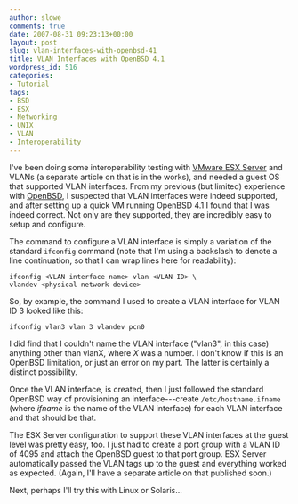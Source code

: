 ```yaml
---
author: slowe
comments: true
date: 2007-08-31 09:23:13+00:00
layout: post
slug: vlan-interfaces-with-openbsd-41
title: VLAN Interfaces with OpenBSD 4.1
wordpress_id: 516
categories:
- Tutorial
tags:
- BSD
- ESX
- Networking
- UNIX
- VLAN
- Interoperability
---
```


I've been doing some interoperability testing with [VMware ESX Server](http://www.vmware.com/products/vi/esx/) and VLANs (a separate article on that is in the works), and needed a guest OS that supported VLAN interfaces. From my previous (but limited) experience with [OpenBSD](http://www.openbsd.org/), I suspected that VLAN interfaces were indeed supported, and after setting up a quick VM running OpenBSD 4.1 I found that I was indeed correct. Not only are they supported, they are incredibly easy to setup and configure.

The command to configure a VLAN interface is simply a variation of the standard `ifconfig` command (note that I'm using a backslash to denote a line continuation, so that I can wrap lines here for readability):

	ifconfig <VLAN interface name> vlan <VLAN ID> \  
	vlandev <physical network device>

So, by example, the command I used to create a VLAN interface for VLAN ID 3 looked like this:

	ifconfig vlan3 vlan 3 vlandev pcn0

I did find that I couldn't name the VLAN interface ("vlan3", in this case) anything other than vlanX, where _X_ was a number. I don't know if this is an OpenBSD limitation, or just an error on my part. The latter is certainly a distinct possibility.

Once the VLAN interface, is created, then I just followed the standard OpenBSD way of provisioning an interface---create `/etc/hostname.ifname` (where _ifname_ is the name of the VLAN interface) for each VLAN interface and that should be that.

The ESX Server configuration to support these VLAN interfaces at the guest level was pretty easy, too. I just had to create a port group with a VLAN ID of 4095 and attach the OpenBSD guest to that port group. ESX Server automatically passed the VLAN tags up to the guest and everything worked as expected. (Again, I'll have a separate article on that published soon.)

Next, perhaps I'll try this with Linux or Solaris...
